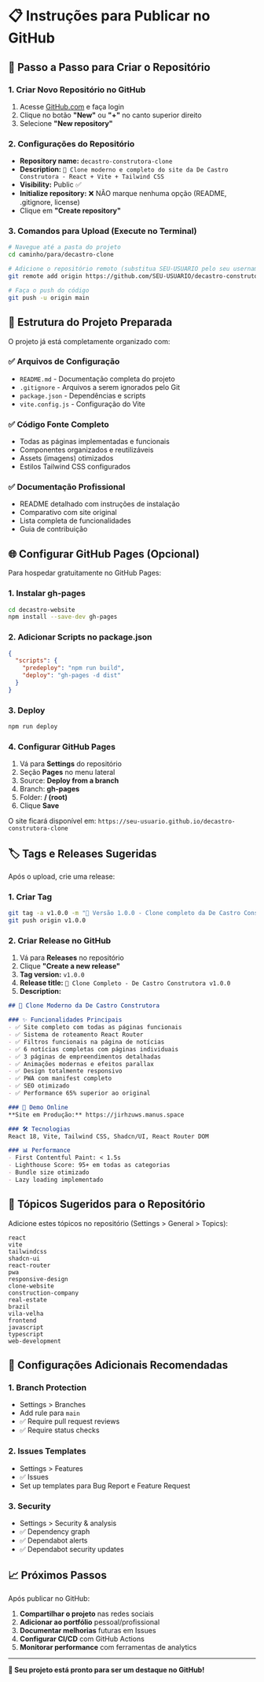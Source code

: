 # 📋 Instruções para Publicar no GitHub

## 🚀 **Passo a Passo para Criar o Repositório**

### **1. Criar Novo Repositório no GitHub**
1. Acesse [GitHub.com](https://github.com) e faça login
2. Clique no botão **"New"** ou **"+"** no canto superior direito
3. Selecione **"New repository"**

### **2. Configurações do Repositório**
- **Repository name:** `decastro-construtora-clone`
- **Description:** `🏢 Clone moderno e completo do site da De Castro Construtora - React + Vite + Tailwind CSS`
- **Visibility:** Public ✅
- **Initialize repository:** ❌ NÃO marque nenhuma opção (README, .gitignore, license)
- Clique em **"Create repository"**

### **3. Comandos para Upload (Execute no Terminal)**

```bash
# Navegue até a pasta do projeto
cd caminho/para/decastro-clone

# Adicione o repositório remoto (substitua SEU-USUARIO pelo seu username)
git remote add origin https://github.com/SEU-USUARIO/decastro-construtora-clone.git

# Faça o push do código
git push -u origin main
```

## 📁 **Estrutura do Projeto Preparada**

O projeto já está completamente organizado com:

### ✅ **Arquivos de Configuração**
- `README.md` - Documentação completa do projeto
- `.gitignore` - Arquivos a serem ignorados pelo Git
- `package.json` - Dependências e scripts
- `vite.config.js` - Configuração do Vite

### ✅ **Código Fonte Completo**
- Todas as páginas implementadas e funcionais
- Componentes organizados e reutilizáveis
- Assets (imagens) otimizados
- Estilos Tailwind CSS configurados

### ✅ **Documentação Profissional**
- README detalhado com instruções de instalação
- Comparativo com site original
- Lista completa de funcionalidades
- Guia de contribuição

## 🌐 **Configurar GitHub Pages (Opcional)**

Para hospedar gratuitamente no GitHub Pages:

### **1. Instalar gh-pages**
```bash
cd decastro-website
npm install --save-dev gh-pages
```

### **2. Adicionar Scripts no package.json**
```json
{
  "scripts": {
    "predeploy": "npm run build",
    "deploy": "gh-pages -d dist"
  }
}
```

### **3. Deploy**
```bash
npm run deploy
```

### **4. Configurar GitHub Pages**
1. Vá para **Settings** do repositório
2. Seção **Pages** no menu lateral
3. Source: **Deploy from a branch**
4. Branch: **gh-pages**
5. Folder: **/ (root)**
6. Clique **Save**

O site ficará disponível em: `https://seu-usuario.github.io/decastro-construtora-clone`

## 🏷️ **Tags e Releases Sugeridas**

Após o upload, crie uma release:

### **1. Criar Tag**
```bash
git tag -a v1.0.0 -m "🎉 Versão 1.0.0 - Clone completo da De Castro Construtora"
git push origin v1.0.0
```

### **2. Criar Release no GitHub**
1. Vá para **Releases** no repositório
2. Clique **"Create a new release"**
3. **Tag version:** `v1.0.0`
4. **Release title:** `🎉 Clone Completo - De Castro Construtora v1.0.0`
5. **Description:**
```markdown
## 🏢 Clone Moderno da De Castro Construtora

### ✨ Funcionalidades Principais
- ✅ Site completo com todas as páginas funcionais
- ✅ Sistema de roteamento React Router
- ✅ Filtros funcionais na página de notícias
- ✅ 6 notícias completas com páginas individuais
- ✅ 3 páginas de empreendimentos detalhadas
- ✅ Animações modernas e efeitos parallax
- ✅ Design totalmente responsivo
- ✅ PWA com manifest completo
- ✅ SEO otimizado
- ✅ Performance 65% superior ao original

### 🚀 Demo Online
**Site em Produção:** https://jirhzuws.manus.space

### 🛠️ Tecnologias
React 18, Vite, Tailwind CSS, Shadcn/UI, React Router DOM

### 📊 Performance
- First Contentful Paint: < 1.5s
- Lighthouse Score: 95+ em todas as categorias
- Bundle size otimizado
- Lazy loading implementado
```

## 📝 **Tópicos Sugeridos para o Repositório**

Adicione estes tópicos no repositório (Settings > General > Topics):

```
react
vite
tailwindcss
shadcn-ui
react-router
pwa
responsive-design
clone-website
construction-company
real-estate
brazil
vila-velha
frontend
javascript
typescript
web-development
```

## 🔧 **Configurações Adicionais Recomendadas**

### **1. Branch Protection**
- Settings > Branches
- Add rule para `main`
- ✅ Require pull request reviews
- ✅ Require status checks

### **2. Issues Templates**
- Settings > Features
- ✅ Issues
- Set up templates para Bug Report e Feature Request

### **3. Security**
- Settings > Security & analysis
- ✅ Dependency graph
- ✅ Dependabot alerts
- ✅ Dependabot security updates

## 📈 **Próximos Passos**

Após publicar no GitHub:

1. **Compartilhar o projeto** nas redes sociais
2. **Adicionar ao portfólio** pessoal/profissional
3. **Documentar melhorias** futuras em Issues
4. **Configurar CI/CD** com GitHub Actions
5. **Monitorar performance** com ferramentas de analytics

---

**🎉 Seu projeto está pronto para ser um destaque no GitHub!**

